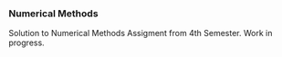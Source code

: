 ### Numerical Methods

Solution to Numerical Methods Assigment from 4th Semester. Work in progress.

